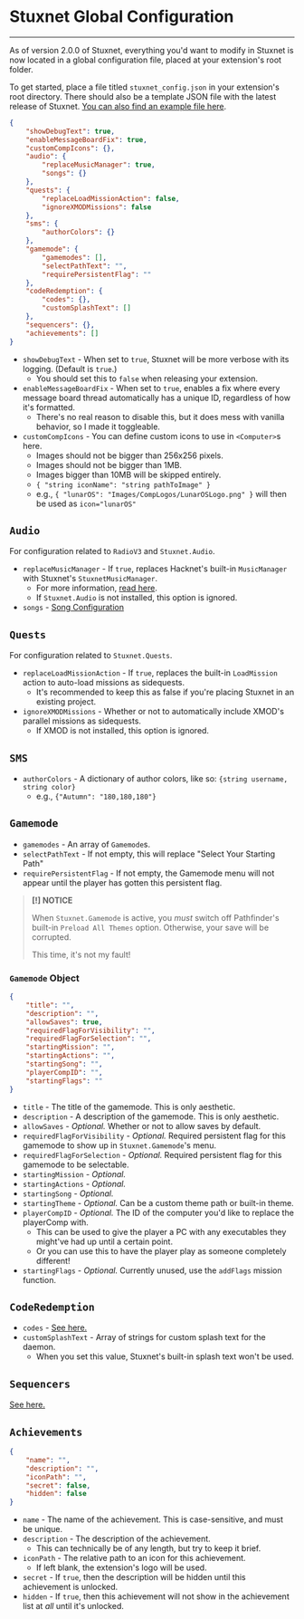 # Stuxnet Global Configuration
---

As of version 2.0.0 of Stuxnet, everything you'd want to modify in Stuxnet is now located in a global configuration file, placed at your extension's root folder.

To get started, place a file titled `stuxnet_config.json` in your extension's root directory. There should also be a template JSON file with the latest release of Stuxnet. [You can also find an example file here](./examples/stuxnet_config.json).

```json
{
    "showDebugText": true,
    "enableMessageBoardFix": true,
    "customCompIcons": {},
    "audio": {
        "replaceMusicManager": true,
        "songs": {}
    },
    "quests": {
        "replaceLoadMissionAction": false,
        "ignoreXMODMissions": false
    },
    "sms": {
        "authorColors": {}
    },
    "gamemode": {
        "gamemodes": [],
        "selectPathText": "",
        "requirePersistentFlag": ""
    },
    "codeRedemption": {
        "codes": {},
        "customSplashText": []
    },
    "sequencers": {},
    "achievements": []
}
```
* `showDebugText` - When set to `true`, Stuxnet will be more verbose with its logging. (Default is `true`.)
    * You should set this to `false` when releasing your extension.
* `enableMessageBoardFix` - When set to `true`, enables a fix where every message board thread automatically has a unique ID, regardless of how it's formatted.
    * There's no real reason to disable this, but it does mess with vanilla behavior, so I made it toggleable.
* `customCompIcons` - You can define custom icons to use in `<Computer>`s here.
    * Images should not be bigger than 256x256 pixels.
    * Images should not be bigger than 1MB.
    * Images bigger than 10MB will be skipped entirely.
    * `{ "string iconName": "string pathToImage" }`
    * e.g., `{ "lunarOS": "Images/CompLogos/LunarOSLogo.png" }` will then be used as `icon="lunarOS"`

## `Audio`
For configuration related to `RadioV3` and `Stuxnet.Audio`.
* `replaceMusicManager` - If `true`, replaces Hacknet's built-in `MusicManager` with Stuxnet's `StuxnetMusicManager`.
    * For more information, [read here](../Stuxnet.Audio/docs/StuxnetMusicManager.md).
    * If `Stuxnet.Audio` is not installed, this option is ignored.
* `songs` - [Song Configuration](StuxnetFiles.md#radio)

## `Quests`
For configuration related to `Stuxnet.Quests`.
* `replaceLoadMissionAction` - If `true`, replaces the built-in `LoadMission` action to auto-load missions as sidequests.
    * It's recommended to keep this as false if you're placing Stuxnet in an existing project.
* `ignoreXMODMissions` - Whether or not to automatically include XMOD's parallel missions as sidequests.
    * If XMOD is not installed, this option is ignored.

## `SMS`
* `authorColors` - A dictionary of author colors, like so: `{string username, string color}`
    * e.g., `{"Autumn": "180,180,180"}`

## `Gamemode`
* `gamemodes` - An array of `Gamemode`s.
* `selectPathText` - If not empty, this will replace "Select Your Starting Path"
* `requirePersistentFlag` - If not empty, the Gamemode menu will not appear until the player has gotten this persistent flag.

> **[!] NOTICE** 
>
> When `Stuxnet.Gamemode` is active, you *must* switch off Pathfinder's built-in `Preload All Themes` option. Otherwise, your save will be corrupted.
> 
> This time, it's not my fault!

### `Gamemode` Object
```json
{
    "title": "",
    "description": "",
    "allowSaves": true,
    "requiredFlagForVisibility": "",
    "requiredFlagForSelection": "",
    "startingMission": "",
    "startingActions": "",
    "startingSong": "",
    "playerCompID": "",
    "startingFlags": ""
}
```
* `title` - The title of the gamemode. This is only aesthetic.
* `description` - A description of the gamemode. This is only aesthetic.
* `allowSaves` - *Optional.* Whether or not to allow saves by default.
* `requiredFlagForVisibility` - *Optional.* Required persistent flag for this gamemode to show up in `Stuxnet.Gamemode`'s menu.
* `requiredFlagForSelection` - *Optional.* Required persistent flag for this gamemode to be selectable.
* `startingMission` - *Optional.*
* `startingActions` - *Optional.*
* `startingSong` - *Optional.*
* `startingTheme` - *Optional.* Can be a custom theme path or built-in theme.
* `playerCompID` - *Optional.* The ID of the computer you'd like to replace the playerComp with.
    * This can be used to give the player a PC with any executables they might've had up until a certain point.
    * Or you can use this to have the player play as someone completely different!
* `startingFlags` - *Optional.* Currently unused, use the `addFlags` mission function.

## `CodeRedemption`
* `codes` - [See here.](StuxnetFiles.md#codes)
* `customSplashText` - Array of strings for custom splash text for the daemon.
    * When you set this value, Stuxnet's built-in splash text won't be used.

## `Sequencers`
[See here.](StuxnetFiles.md#sequencers)

## `Achievements`
```json
{
    "name": "",
    "description": "",
    "iconPath": "",
    "secret": false,
    "hidden": false
}
```
* `name` - The name of the achievement. This is case-sensitive, and must be unique.
* `description` - The description of the achievement.
    * This can technically be of any length, but try to keep it brief.
* `iconPath` - The relative path to an icon for this achievement.
    * If left blank, the extension's logo will be used.
* `secret` - If `true`, then the description will be hidden until this achievement is unlocked.
* `hidden` - If `true`, then this achievement will not show in the achievement list at *all* until it's unlocked.